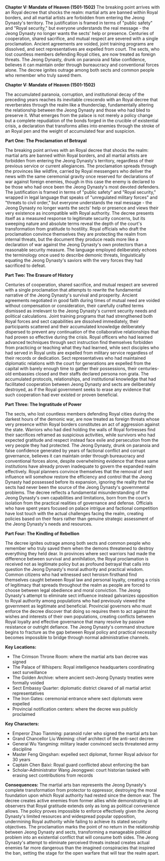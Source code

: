 **Chapter V: Mandate of Heaven (1501-1502)** The breaking point arrives with an Royal decree that shocks the realm: martial arts are banned within Royal borders, and all martial artists are forbidden from entering the Jeong Dynasty's territory. The justification is framed in terms of "public safety" and "Royal security," but everyone understands the real message - the Jeong Dynasty no longer wants the sects' help or presence. Centuries of cooperation, shared sacrifice, and mutual respect are severed with a single proclamation. Ancient agreements are voided, joint training programs are dissolved, and sect representatives are expelled from court. The sects, who lost countless members defending Royal cities, are now treated as foreign threats. The Jeong Dynasty, drunk on paranoia and false confidence, believes it can maintain order through bureaucracy and conventional forces alone. The decree ignites outrage among both sects and common people who remember who truly saved them.

**Chapter V: Mandate of Heaven (1501-1502)**

The accumulated paranoia, corruption, and institutional decay of the preceding years reaches its inevitable crescendo with an Royal decree that reverberates through the realm like a thunderclap, fundamentally altering the relationship between the Jeong Dynasty and those who had bled to preserve it. What emerges from the palace is not merely a policy change but a complete repudiation of the bonds forged in the crucible of existential crisis, a declaration that transforms allies into enemies through the stroke of an Royal pen and the weight of accumulated fear and suspicion.

**Part One: The Proclamation of Betrayal**

The breaking point arrives with an Royal decree that shocks the realm: martial arts are banned within Royal borders, and all martial artists are forbidden from entering the Jeong Dynasty's territory, regardless of their previous service or current allegiances. The proclamation spreads through the provinces like wildfire, carried by Royal messengers who deliver the news with the same ceremonial gravity once reserved for declarations of war against foreign enemies, though in this case the enemy is declared to be those who had once been the Jeong Dynasty's most devoted defenders.
The justification is framed in terms of "public safety" and "Royal security," wrapped in legal language that speaks of "unregulated military forces" and "threats to civil order," but everyone understands the real message - the Jeong Dynasty no longer wants the sects' help or presence and views their very existence as incompatible with Royal authority. The decree presents itself as a measured response to legitimate security concerns, but its sweeping nature and absolute terms reveal the depth of the court's transformation from gratitude to hostility.
Royal officials who draft the proclamation convince themselves they are protecting the realm from internal threats, but the document they produce reads more like a declaration of war against the Jeong Dynasty's own protectors than a reasonable security measure. The language employed deliberately echoes the terminology once used to describe demonic threats, linguistically equating the Jeong Dynasty's saviors with the very forces they had sacrificed to defeat.

**Part Two: The Erasure of History**

Centuries of cooperation, shared sacrifice, and mutual respect are severed with a single proclamation that attempts to rewrite the fundamental narrative of the Jeong Dynasty's survival and prosperity. Ancient agreements negotiated in good faith during times of mutual need are voided without compensation or consideration, their carefully crafted terms dismissed as irrelevant to the Jeong Dynasty's current security needs and political calculations.
Joint training programs that had strengthened both Royal forces and sect capabilities are dissolved immediately, their participants scattered and their accumulated knowledge deliberately dispersed to prevent any continuation of the collaborative relationships that had proven so effective during the crisis. Royal officers who had learned advanced techniques through sect instruction find themselves forbidden from practicing or teaching what they had learned, while sect disciples who had served in Royal units are expelled from military service regardless of their records or dedication.
Sect representatives who had maintained diplomatic relations with the court for generations are expelled from the capital with barely enough time to gather their possessions, their centuries-old embassies closed and their staffs declared persona non grata. The accumulated protocols, relationships, and institutional knowledge that had facilitated cooperation between Jeong Dynasty and sects are deliberately destroyed, as if the Royal government seeks to erase any evidence that such cooperation had ever existed or proven beneficial.

**Part Three: The Ingratitude of Power**

The sects, who lost countless members defending Royal cities during the darkest hours of the demonic war, are now treated as foreign threats whose very presence within Royal borders constitutes an act of aggression against the state. Warriors who had died holding the walls of Royal fortresses find their sacrifices reframed as suspicious activities, while survivors who had expected gratitude and respect instead face exile and persecution from the very people they had protected.
The Jeong Dynasty, drunk on paranoia and false confidence generated by years of factional conflict and corrupt governance, believes it can maintain order through bureaucracy and conventional forces alone, despite overwhelming evidence that these same institutions have already proven inadequate to govern the expanded realm effectively. Royal planners convince themselves that the removal of sect influence will somehow restore the efficiency and control that the Jeong Dynasty had possessed before its expansion, ignoring the reality that the sects had never been the source of the Jeong Dynasty's governmental problems.
The decree reflects a fundamental misunderstanding of the Jeong Dynasty's own capabilities and limitations, born from the court's isolation from the practical realities of governance and defense. Officials who have spent years focused on palace intrigue and factional competition have lost touch with the actual challenges facing the realm, creating policies based on their fears rather than genuine strategic assessment of the Jeong Dynasty's needs and resources.

**Part Four: The Kindling of Rebellion**

The decree ignites outrage among both sects and common people who remember who truly saved them when the demons threatened to destroy everything they held dear. In provinces where sect warriors had made the difference between survival and annihilation, the Royal proclamation is received not as legitimate policy but as profound betrayal that calls into question the Jeong Dynasty's moral authority and practical wisdom.
Common citizens who had witnessed sect heroism firsthand find themselves caught between Royal law and personal loyalty, creating a crisis of legitimacy that spreads throughout the realm as people are forced to choose between legal obedience and moral conviction. The Jeong Dynasty's attempt to eliminate sect influence instead galvanizes opposition to Royal authority among populations who had previously viewed the government as legitimate and beneficial.
Provincial governors who must enforce the decree discover that doing so requires them to act against the wishes and interests of their own populations, creating conflicts between Royal loyalty and effective governance that many resolve by passive resistance or outright defiance. The Jeong Dynasty's command structure begins to fracture as the gap between Royal policy and practical necessity becomes impossible to bridge through normal administrative channels.

**Key Locations:**

- The Crimson Throne Room: where the martial arts ban decree was signed
- The Palace of Whispers: Royal intelligence headquarters coordinating sect surveillance
- The Golden Archive: where ancient sect-Jeong Dynasty treaties were formally voided
- Sect Embassy Quarter: diplomatic district cleared of all martial artist representatives
- The Iron Gates: ceremonial entrance where sect diplomats were expelled
- Provincial notification centers: where the decree was publicly proclaimed

**Key Characters:**

- Emperor Zhao Tianming: paranoid ruler who signed the martial arts ban
- Grand Chancellor Liu Weiming: chief architect of the anti-sect decree
- General Wu Yangming: military leader convinced sects threatened army discipline
- Master Feng Qingshan: expelled sect diplomat, former Royal advisor for 30 years
- Captain Chen Baixi: Royal guard conflicted about enforcing the ban
- Scholar-Administrator Wang Jeonggwei: court historian tasked with erasing sect contributions from records

**Consequences:** The martial arts ban represents the Jeong Dynasty's complete transformation from protector to oppressor, destroying the moral foundation upon which Royal authority had rested since the demon war. The decree creates active enemies from former allies while demonstrating to all observers that Royal gratitude extends only as long as political convenience allows. The policy proves impossible to enforce effectively given the Jeong Dynasty's limited resources and widespread popular opposition, undermining Royal authority while failing to achieve its stated security objectives. The proclamation marks the point of no return in the relationship between Jeong Dynasty and sects, transforming a manageable political problem into an existential conflict that will consume both sides. The Jeong Dynasty's attempt to eliminate perceived threats instead creates actual enemies far more dangerous than the imagined conspiracies that inspired the ban, setting the stage for the open warfare that will tear the realm apart.

